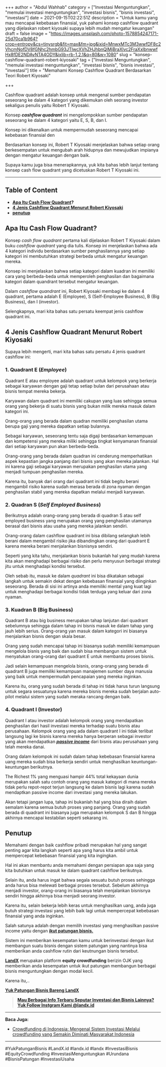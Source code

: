+++
author = "Abdul Wahhab"
category = ["Investasi Menguntungkan", "memulai investasi menguntungkan", "investasi bisnis", "bisnis investasi", "investasi"]
date = 2021-09-15T02:22:51Z
description = "Untuk kamu yang mau mencapai kebebasan finansial, yuk pahami konsep cashflow quadrant yang dijelaskan robert kiyosaki supaya lebih mudah mengatur keuangan"
draft = false
image = "https://images.unsplash.com/photo-1578854247171-25d70ca1b964?crop=entropy&cs=tinysrgb&fit=max&fm=jpg&ixid=MnwxMTc3M3wwfDF8c2VhcmNofDV8fGNhc2hmbG93JTIwcXVhZHJhbnQlMjBraXlvc2FraXxlbnwwfHx8fDE2NDAyNTA4ODY&ixlib=rb-1.2.1&q=80&w=1080"
slug = "konsep-cashflow-quadrant-robert-kiyosaki"
tag = ["Investasi Menguntungkan", "memulai investasi menguntungkan", "investasi bisnis", "bisnis investasi", "investasi"]
title = "Memahami Konsep Cashflow Quadrant Berdasarkan Teori Robert Kiyosaki"

+++


Cashflow quadrant adalah konsep untuk mengenal sumber pendapatan seseorang ke dalam 4 kategori yang dikemukan oleh seorang investor sekaligus penulis yaitu Robert T Kiyosaki.

Konsep _**cashflow quadrant**_ ini mengelompokkan sumber pendapatan seseorang ke dalam 4 kategori yaitu E, S, B, dan I.

Konsep ini dikenalkan untuk mempermudah seseorang mencapai kebebasan finansial den

Berdasarkan konsep ini, Robert T Kiyosaki menjelaskan bahwa setiap orang berkesempatan untuk mengubah arah hidupnya dan mewujudkan impianya dengan mengatur keuangan dengan baik.

Supaya kamu juga bisa menerapkannya, yuk kita bahas lebih lanjut tentang konsep cash flow quadrant yang dicetuskan Robert T Kiyosaki ini.

---

## Table of Content

* **[Apa Itu Cash Flow Quadrant](#ap-itu-cash-flow-quadrant)?**
* **[4 Jenis Cashflow Quadrant Menurut Robert Kiyosaki](#4-jenis-cashflow-quadrant-menurut-robert-kiyosaki)**
* **[penutup](#penutup)**

## Apa Itu Cash Flow Quadrant?

Konsep _cash flow quadrant_ pertama kali dijelaskan Robert T Kiyosaki dalam buku _cashflow quadrant_ yang dia tulis. Konsep ini menjelaskan bahwa ada 4 kategori individu berdasarkan sumber penghasilannya yang setiap kategori ini membutuhkan strategi berbeda untuk mengatur keuangan mereka.

Konsep ini menjelaskan bahwa setiap kategori dalam kuadran ini memiliki cara yang berbeda-beda untuk memperoleh penghasilan dan bagaimana kategori dalam quandrant tersebut mengatur keuangan.

Dalam _cashflow quandrant_ ini, Robert Kiyosaki membagi ke dalam 4 quadrant, pertama adalah E (Employee), S (Self-Employee Business), B (Big Business), dan I (investor).

Selengkapnya, mari kita bahas satu persatu keempat jenis cashflow quadrant ini.

## 4 Jenis Cashflow Quadrant Menurut Robert Kiyosaki

Supaya lebih mengerti, mari kita bahas satu persatu 4 jenis quadrant cashflow ini:

### 1. Quadrant E (_Employee_)

Quadrant E atau employee adalah quadrant untuk kelompok yang berkerja sebagai karyawan dengan gaji tetap setiap bulan dari perusahaan atau bisnis tempat mereka bekerja.

Karyawan dalam quadrant ini memiliki cakupan yang luas sehingga semua orang yang bekerja di suatu bisnis yang bukan milik mereka masuk dalam kategori ini.

Orang-orang yang berada dalam quadran memiliki penghasilan utama berupa gaji yang mereka dapatkan setiap bulannya.

Sebagai karyawan, seseorang tentu saja digaji berdasarkan kemampuan dan kompetensi yang mereka miliki sehingga tingkat kenyamanan finansial dari setiap karyawan pun akan berbeda-beda.

Orang-orang yang berada dalam quadran ini cenderung memperhatikan aspek kepastian jangka panjang dari bisnis yang akan mereka jalankan. Hal ini karena gaji sebagai karyawan merupakan penghasilan utama yang menjadi tumpuan penghasilan mereka.

Karena itu, banyak dari orang dari quadrant ini tidak begitu berani mengambil risiko karena sudah merasa berada di zona nyaman dengan penghasilan stabil yang mereka dapatkan melalui menjadi karyawan.

### 2. Quadran S (_Self Employed Business_)

Berikutnya adalah orang-orang yang berada di quadran S atau self employed business yang merupakan orang yang penghasilan utamanya berasal dari bisnis atau usaha yang mereka jalankan sendiri.

Orang-orang dalam cashflow quadrant ini bisa dibilang selangkah lebih berani dalam mengambil risiko jika dibandingkan orang dari quadrant E karena mereka berani menjalankan bisnisnya sendiri.

Seperti yang kita tahu, menjalankan bisnis bukanlah hal yang mudah karena kita akan menghadapi berbagai risiko dan perlu menyusun berbagai strategi jitu untuk menghadapi kondisi tersebut.

Oleh sebab itu, masuk ke dalam _quadrant_ ini bisa dikatakan sebagai langkah untuk semakin dekat dengan kebebasan finansial yang diinginkan seseorang. Berada di sisi ini artinya anda memiliki mental yang kuat lagi untuk menghadapi berbagai kondisi tidak terduga yang keluar dari zona nyaman.

### 3. Kuadran B (Big Business)

Quadrant B atau big business merupakan tahap lanjutan dari quadrant sebelumnya sehingga dalam tahap ini bisnis masuk ke dalam tahap yang jauh lebih serius. Orang-orang yan masuk dalam kategori ini biasanya menjalankan bisnis dengan skala besar.

Orang yang sudah mencapai tahap ini biasanya sudah memiliki kemampuan mengelola bisnis yang baik dan sudah bisa membangun sistem untuk menyatukan orang-orang dari quadrant E untuk membantu proses bisnis.

Jadi selain kemampuan mengelola bisnis, orang-orang yang berada di quadrant B juga memiliki kemampuan manajemen sumber daya manusia yang baik untuk mempermudah pencapaian yang mereka inginkan.

Karena itu, orang yang sudah berada di tahap ini tidak harus turun langsung untuk segara sesuatunya karena mereka bisnis mereka sudah berjalan auto-pilot melalui sistem yang sudah meraka rancang dengan baik.

### 4. Quadrant I (Investor)

Quadrant I atau investor adalah kelompok orang yang mendapatkan penghasilan dari hasil investasi mereka terhadap suatu bisnis atau perusahaan. Kelompok orang yang ada dalam quadrant I ini tidak terlibat langsung lagi ke bisnis karena mereka hanya berperan sebagai investor yang akan mendapatkan _**[passive income](https://landx.id/project/)**_ dari bisnis atau perusahaan yang telah mereka danai.

Orang dalam kelompok ini sudah dalam tahap kebebasan finansial karena uang mereka sudah bisa berkerja sendiri untuk menghasilkan keuntungan-keuntungan berikutnya.

The Richest 1% yang menguasi hampir 44% total kekayaan dunia merupakan salah satu contoh orang yang masuk kategori di mana mereka tidak perlu repot-repot terjun langsung ke dalam bisnis lagi karena sudah mendaptkan passive income dari investasi yang mereka lakukan.

Akan tetapi jangan lupa, tahap ini bukanlah hal yang bisa diraih dalam semalam karena semua butuh proses yang panjang. Orang yang sudah berada di quadrant ini biasanya juga merupakan kelompok S dan B hingga akhirnya mencapai kestabilan seperti sekarang ini.

## Penutup

Memahami dengan baik cashflow pribadi merupakan hal yang sangat penting agar kita langkah seperti apa yang harus kita ambil untuk mempercepat kebebasan finansial yang kita ingingkan.

Hal ini akan membantu anda memahami dengan persiapan apa saja yang kita butuhkan untuk masuk ke dalam quadrant cashflow berikutnya.

Selain itu, anda harus ingat bahwa segala sesuatu butuh proses sehingga anda harus bisa melewati berbagai proses tersebut. Sebelum akhirnya menjadi investor, orang-orang ini biasanya telah menjalankan bisnisnya sendiri hingga akhirnya bisa menjadi seorang investor.

Karena itu, selain bekerja lebih keras untuk menghasilkan uang, anda juga butuh strategi investasi yang lebih baik lagi untuk mempercepat kebebasan finansial yang anda inginkan.

Salah satunya adalah dengan memilih investasi yang menghasilkan passive income yaitu dengan **[ikut patungan bisnis.](https://landx.id/project/)**

Sistem ini memberikan kesempatan kamu untuk berinvestasi dengan ikut membangun suatu bisnis dengan sistem patungan yang nantinya bisa memberikan anda cashflow rutin dari keutnungan bisnis tersebut.

[**LandX**](https://landx.id/project/) merupakan platform **equity crowdfunding** berizin OJK yang memberikan anda kesempatan untuk ikut patungan membangun berbagai bisnis menguntungkan dengan modal kecil.

Karena itu,..

**[Yuk Patungan Bisnis Bareng LandX](https://landx.id/project/)**

> **[Mau Berbagai Info Terbaru Seputar Investasi dan Bisnis Lainnya? Yuk Follow Instgram Kami @landx.id](https://www.instagram.com/landx.id/?utm_medium=copy_link)**

---

**Baca Juga:**

* [Crowdfunding di Indonesia: Mengenal Sistem Investasi Melalui crowdfunding yang Semakin Diminati Masyarakat Indonesia](https://landx.id/blog/crowdfunding-di-indonesia-untuk-investasi/)

---

#YukPatunganBisnis	#LandX.id    #landx.id    #landx  #InvestasiBisnis     #EquityCrowdfunding    #InvestasiMenguntungkan    #Urundana     #BisnisPatungan    #InvestasiUsaha

